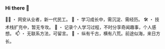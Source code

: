 ### Hi there 👋

👨‍🌾 ・ 网安从业者，新一代民工。
🔭 ・ 学习成长中，需沉淀、需经历。
🛠️ ・ 技术栈扩充中，暂无专攻。
📗 ・ 记录个人学习过程，不时分享奇闻趣事，个人感想。
📫 ・ 无联系方法，可留言。
👋 ・ 纵有千古，横有八荒。前途似海，来日方长。
